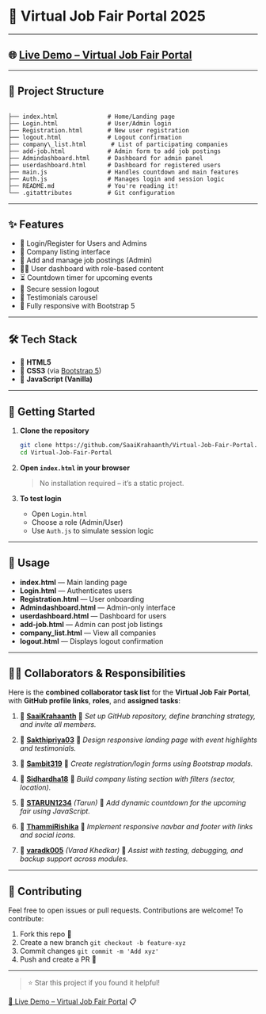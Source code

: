 # 🎯 Virtual Job Fair Portal 2025
---
## 🌐 [Live Demo – Virtual Job Fair Portal](virtual-job-fair-portal-sprint1.netlify.app)

---


## 📁 Project Structure

```

├── index.html              # Home/Landing page
├── Login.html              # User/Admin login
├── Registration.html       # New user registration
├── logout.html             # Logout confirmation
├── company\_list.html       # List of participating companies
├── add-job.html            # Admin form to add job postings
├── Admindashboard.html     # Dashboard for admin panel
├── userdashboard.html      # Dashboard for registered users
├── main.js                 # Handles countdown and main features
├── Auth.js                 # Manages login and session logic
├── README.md               # You're reading it!
└── .gitattributes          # Git configuration

````

---

## ✨ Features

- 👥 Login/Register for Users and Admins  
- 🏢 Company listing interface  
- 🎯 Add and manage job postings (Admin)  
- 🧑‍💻 User dashboard with role-based content  
- ⏳ Countdown timer for upcoming events  
- 🔐 Secure session logout  
- 💬 Testimonials carousel  
- 📱 Fully responsive with Bootstrap 5  

---

## 🛠️ Tech Stack

- 🔹 **HTML5**  
- 🔹 **CSS3** (via [Bootstrap 5](https://getbootstrap.com/))  
- 🔹 **JavaScript (Vanilla)**  

---

## 🚀 Getting Started

1. **Clone the repository**
   ```bash
   git clone https://github.com/SaaiKrahaanth/Virtual-Job-Fair-Portal.git
   cd Virtual-Job-Fair-Portal
   ```

2. **Open `index.html` in your browser**

    > No installation required – it’s a static project.

3. **To test login**

   * Open `Login.html`
   * Choose a role (Admin/User)
   * Use `Auth.js` to simulate session logic

---

## 🧪 Usage

* **index.html** — Main landing page
* **Login.html** — Authenticates users
* **Registration.html** — User onboarding
* **Admindashboard.html** — Admin-only interface
* **userdashboard.html** — Dashboard for users
* **add-job.html** — Admin can post job listings
* **company\_list.html** — View all companies
* **logout.html** — Displays logout confirmation

---


## 👨‍💻 Collaborators & Responsibilities
Here is the **combined collaborator task list** for the **Virtual Job Fair Portal**, with **GitHub profile links**, **roles**, and **assigned tasks**:


1. 👤 [**SaaiKrahaanth**](https://github.com/SaaiKrahaanth)
   🔹 *Set up GitHub repository, define branching strategy, and invite all members.*

2. 👤 [**Sakthipriya03**](https://github.com/Sakthipriya03)
   🔹 *Design responsive landing page with event highlights and testimonials.*

3. 👤 [**Sambit319**](https://github.com/Sambit319)
   🔹 *Create registration/login forms using Bootstrap modals.*

4. 👤 [**Sidhardha18**](https://github.com/Sidhardha18)
   🔹 *Build company listing section with filters (sector, location).*

5. 👤 [**STARUN1234**](https://github.com/STARUN1234) *(Tarun)*
   🔹 *Add dynamic countdown for the upcoming fair using JavaScript.*

6. 👤 [**ThammiRishika**](https://github.com/ThammiRishika)
   🔹 *Implement responsive navbar and footer with links and social icons.*

7. 👤 [**varadk005**](https://github.com/varadk005) *(Varad Khedkar)*
   🔹 *Assist with testing, debugging, and backup support across modules.*



---

## 🙌 Contributing

Feel free to open issues or pull requests. Contributions are welcome!
To contribute:

1. Fork this repo 🍴
2. Create a new branch `git checkout -b feature-xyz`
3. Commit changes `git commit -m 'Add xyz'`
4. Push and create a PR 🚀

---

> ⭐ Star this project if you found it helpful!

[🔗 Live Demo – Virtual Job Fair Portal](virtual-job-fair-portal-sprint1.netlify.app) 📋


